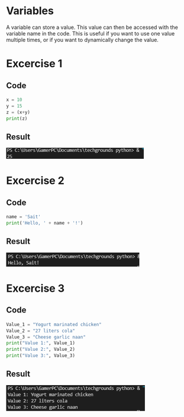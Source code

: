 # Variables
A variable can store a value. This value can then be accessed with the variable name in the code. This is useful if you want to use one value multiple times, or if you want to dynamically change the value.
# Excercise 1
## Code
```python
x = 10
y = 15
z = (x+y)
print(z)
```
## Result
![vraag1](../../00_includes/PYT/PYT-02-01.png)

# Excercise 2
## Code
```python
name = 'Sait'
print('Hello, ' + name + '!')
```
## Result
![vraag2](../../00_includes/PYT/PYT-02-02.png)

# Excercise 3
## Code 
```python
Value_1 = "Yogurt marinated chicken"
Value_2 = "27 liters cola"
Value_3 = "Cheese garlic naan"
print("Value 1:", Value_1)
print("Value 2:", Value_2)
print("Value 3:", Value_3)
```
## Result
![vraag3](../../00_includes/PYT/PYT-02-03.png)